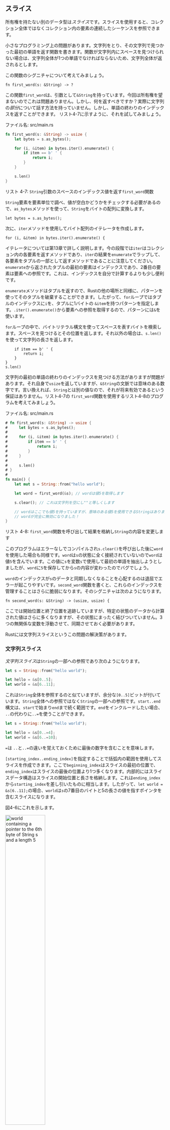 ## スライス


所有権を持たない別のデータ型は*スライス*です。スライスを使用すると、コレクション全体ではなくコレクション内の要素の連続したシーケンスを参照できます。

小さなプログラミング上の問題があります。文字列をとり、その文字列で見つかった最初の単語を返す関数を書きます。関数が文字列内にスペースを見つけられない場合は、文字列全体が1つの単語でなければならないため、文字列全体が返されるとします。

この関数のシグニチャについて考えてみましょう。

```rust,ignore
fn first_word(s: &String) -> ?
```

この関数`first_word`は、引数として`&String`を持っています。今回は所有権を望まないのでこれは問題ありません。しかし、何を返すべきですか？実際に文字列の*部分*について話す方法を持っていません。しかし、単語の終わりのインデックスを返すことができます。 リスト4-7に示すように、それを試してみましょう。

<span class="filename">ファイル名: src/main.rs</span>

```rust
fn first_word(s: &String) -> usize {
    let bytes = s.as_bytes();

    for (i, &item) in bytes.iter().enumerate() {
        if item == b' ' {
            return i;
        }
    }

    s.len()
}
```

<span class="caption">リスト 4-7: `String`引数のスペースのインデックス値を返す`first_word`関数</span>

`String`要素を要素単位で調べ、値が空白かどうかをチェックする必要があるので、`as_bytes`メソッドを使って、`String`をバイトの配列に変換します。

```rust,ignore
let bytes = s.as_bytes();
```

次に、`iter`メソッドを使用してバイト配列のイテレータを作成します。

```rust,ignore
for (i, &item) in bytes.iter().enumerate() {
```

イテレータについては第13章で詳しく説明します。今の段階では`iter`はコレクション内の各要素を返すメソッドであり、`iter`の結果を`enumerate`でラップして、各要素をタプルの一部として返すメソッドであることに注意してください。`enumerate`から返されたタプルの最初の要素はインデックスであり、2番目の要素は要素への参照です。これは、インデックスを自分で計算するよりも少し便利です。

`enumerate`メソッドはタプルを返すので、Rustの他の場所と同様に、パターンを使ってそのタプルを破棄することができます。したがって、`for`ループではタプルのインデックスに`i`を、タプルに1バイトの `&item`を持つパターンを指定します。`.iter().enumerate()`から要素への参照を取得するので、パターンには`&`を使います。

`for`ループの中で、バイトリテラル構文を使ってスペースを表すバイトを検索します。スペースを見つけるとその位置を返します。それ以外の場合は、`s.len()`を使って文字列の長さを返します。

```rust,ignore
    if item == b' ' {
        return i;
    }
}
s.len()
```

文字列の最初の単語の終わりのインデックスを見つける方法がありますが問題があります。それ自身で`usize`を返していますが、`&String`の文脈では意味のある数字です。言い換えれば、`String`とは別の値なので、それが将来有効であるという保証はありません。リスト4-7の `first_word`関数を使用するリスト4-8のプログラムを考えてみましょう。

<span class="filename">ファイル名: src/main.rs</span>

```rust
# fn first_word(s: &String) -> usize {
#     let bytes = s.as_bytes();
#
#     for (i, &item) in bytes.iter().enumerate() {
#         if item == b' ' {
#             return i;
#         }
#     }
#
#     s.len()
# }
#
fn main() {
    let mut s = String::from("hello world");

    let word = first_word(&s); // wordは値5を取得します

    s.clear(); // これは文字列を空にし""と等しくします

    // wordはここでも値5を持っていますが、意味のある値5を使用できるStringはありません。 
    // wordが完全に無効になりました！
}
```

<span class="caption">リスト 4-8: `first_word`関数を呼び出して結果を格納し`String`の内容を変更します</span>

このプログラムはエラーなしでコンパイルされ`s.clear()`を呼び出した後に`word`を使用した場合も同様です。`word`は`s`の状態に全く接続されていないので`word`は値`5`を含んでいます。この値に`s`を変数`s`で使用して最初の単語を抽出しようとしましたが、`word`に`5`を保存してから`s`の内容が変わったのでバグでしょう。

`word`のインデックスが`s`のデータと同期しなくなることを心配するのは退屈でエラーが起こりやすいです。`second_word`関数を書くと、これらのインデックスを管理することはさらに脆弱になります。そのシグニチャは次のようになります。

```rust,ignore
fn second_word(s: &String) -> (usize, usize) {
```

ここでは開始位置と終了位置を追跡していますが、特定の状態のデータから計算された値はさらに多くなりますが、その状態にまったく結びついていません。3つの無関係な変数を浮動させて、同期させておく必要があります。

Rustには文字列スライスというこの問題の解決策があります。

### 文字列スライス

*文字列スライス*は`String`の一部への参照であり次のようになります。

```rust
let s = String::from("hello world");

let hello = &s[0..5];
let world = &s[6..11];
```

これは`String`全体を参照するのと似ていますが、余分な`[0..5]`ビットが付いています。`String`全体への参照ではなく`String`の一部への参照です。`start..end`構文は、`start`で始まり`end`まで続く範囲です。`end`をインクルードしたい場合、` ..`の代わりに`..=`を使うことができます。

```rust
let s = String::from("hello world");

let hello = &s[0..=4];
let world = &s[6..=10];
```

`=`は `..`と`..=`の違いを覚えておくために最後の数字を含むことを意味します。

`[starting_index..ending_index]`を指定することで括弧内の範囲を使用してスライスを作成できます。ここで`beginning_index`はスライスの最初の位置で、`ending_index`はスライスの最後の位置より1つ多くなります。内部的にはスライスデータ構造はスライスの開始位置と長さを格納します。これは`ending_index`から`starting_index`を差し引いたものに相当します。したがって、`let world = &s[6..11];`の場合、`world`は`s`の7番目のバイトと5の長さの値を指すポインタを含むスライスになります。

図4-6にこれを示します。

<img alt="world containing a pointer to the 6th byte of String s and a length 5" src="img/trpl04-06.svg" class="center" style="width: 50%;" />

<span class="caption">図 4-6: `String`の一部を参照する文字列スライス</span>

Rustの `..`の範囲構文では、最初のインデックス(ゼロ)から開始する場合は2つのピリオドの前に値をドロップできます。言い換えればこれらは等しいです。

```rust
let s = String::from("hello");

let slice = &s[0..2];
let slice = &s[..2];
```

同じトークンでスライスに`String`の最後のバイトが含まれている場合は、末尾の数字を削除することができます。これは、これらが等しいことを意味します。

```rust
let s = String::from("hello");

let len = s.len();

let slice = &s[3..len];
let slice = &s[3..];
```

両方の値をドロップして、文字列全体をスライスすることもできます。したがって、これらは等しいです。

```rust
let s = String::from("hello");

let len = s.len();

let slice = &s[0..len];
let slice = &s[..];
```

> 注意：文字列スライス範囲のインデックスは有効なUTF-8文字境界で指定する必要があります。マルチバイト文字の途中で文字列スライスを作成しようとすると、プログラムはエラーで終了します。文字列スライスを導入する目的で、このセクションでのみASCIIを仮定しています。UTF-8処理のより詳細な説明は、第8章の「文字列」のセクションにあります。

この情報を念頭に置いて、スライスを返すために`first_word`を書き直してみましょう。"string slice"を表す型は`&str`と書かれています。

<span class="filename">ファイル名: src/main.rs</span>

```rust
fn first_word(s: &String) -> &str {
    let bytes = s.as_bytes();

    for (i, &item) in bytes.iter().enumerate() {
        if item == b' ' {
            return &s[0..i];
        }
    }

    &s[..]
}
```

リスト4-7と同じ方法で単語の終わりのインデックスを取得します。スペースの最初のオカレンスを探します。スペースを見つけると文字列の始まりとスペースのインデックスを開始と終了のインデックスとして使用して文字列スライスを返します。

`first_word`を呼び出すと、基礎となるデータに結びついた単一の値が返されます。値はスライスの開始点への参照とスライス内の要素の数で構成されます。

スライスを返すことは`second_word`関数のためにも機能します。

```rust,ignore
fn second_word(s: &String) -> &str {
```

コンパイラは`String`への参照が有効であることを保証するので、簡単なAPIを持っています。リスト4-8のプログラムのバグを覚えておいてください。最初の単語の終わりまでインデックスを取得した後、インデックスを無効にするために文字列をクリアした場合はどうでしょうか？そのコードは論理的に間違っていましたが、即時のエラーは表示されませんでした。Emptied文字列で最初の単語インデックスを使用しようとした場合、問題が後で表示されます。スライスはこのバグを不可能にし、コードの問題がはるかに早いことを知らせます。`first_word`のスライス版を使用すると、コンパイル時エラーが発生します。

<span class="filename">ファイル名: src/main.rs</span>

```rust,ignore,does_not_compile
fn main() {
    let mut s = String::from("hello world");

    let word = first_word(&s);

    s.clear(); // Error!

    println!("the first word is: {}", word);
}
```

コンパイラのエラーは次のとおりです。

```text
error[E0502]: cannot borrow `s` as mutable because it is also borrowed as immutable
  --> src/main.rs:10:5
   |
8  |     let word = first_word(&s);
   |                           -- immutable borrow occurs here
9  | 
10 |     s.clear(); // Error!
   |     ^^^^^^^^^ mutable borrow occurs here
11 |     
12 |     println!("the first word is: {}", word);
   |                                       ---- borrow later used here
```

借用のルールから、何かへの不変な参照があれば、変更可能な参照を取ることができないことを思い出してください。`clear`は`String`を切り捨てる必要があるため、変更可能な参照を取得しようとしますが失敗します。RustはAPIを使いやすくしただけでなく、コンパイル時にクラス全体のエラーをなくしました。

#### 文字列リテラルはスライス

バイナリの内部に格納されている文字列リテラルについて話したことを思い出してください。スライスについて知ったので、文字列リテラルを正しく理解することができます。

```rust
let s = "Hello, world!";
```

`s`の型は`&str`です。これはバイナリの特定の点を指すスライスです。これは文字列リテラルが不変である理由です。`&str`は不変の参照です。


#### 引数としての文字列スライス

リテラルと`String`のスライスを取ることができることを知っていると、`first_word`の改善点が1つ増えています。

```rust,ignore
fn first_word(s: &String) -> &str {
```

経験豊富なRust開発者は`String`と`str`の両方で同じ関数を使うことができるので代わりに次のように書くでしょう。

```rust,ignore
fn first_word(s: &str) -> &str {
```

文字列スライスがある場合はそれを直接渡すことができます。`String`を持っていれば`String`全体のスライスを渡すことができます。`String`への参照の代わりに文字列スライスを取る関数を定義することは、APIを機能を失うことなく、より一般的かつ有用なものにします。

<span class="filename">ファイル名: src/main.rs</span>

```rust
# fn first_word(s: &str) -> &str {
#     let bytes = s.as_bytes();
#
#     for (i, &item) in bytes.iter().enumerate() {
#         if item == b' ' {
#             return &s[0..i];
#         }
#     }
#
#     &s[..]
# }
fn main() {
    let my_string = String::from("hello world");

    // first_word works on slices of `String`s
    let word = first_word(&my_string[..]);

    let my_string_literal = "hello world";

    // first_word works on slices of string literals
    let word = first_word(&my_string_literal[..]);

    // Because string literals *are* string slices already,
    // this works too, without the slice syntax!
    let word = first_word(my_string_literal);
}
```

### その他のスライス

想像の通り、文字列スライスは文字列に固有のものです。しかし、より一般的なスライスタイプもあります。
この配列を考えてみましょう。

```rust
let a = [1, 2, 3, 4, 5];
```

文字列の一部を参照したいのと同じように、配列の一部を参照することもできます。次のようにします。

```rust
let a = [1, 2, 3, 4, 5];

let slice = &a[1..3];
```

このスライスは`&[i32]`型です。これは最初の要素と長さへの参照を格納することによって、文字列スライスと同じように動作します。この種のスライスをあらゆる種類の他のコレクションに使用します。これらのコレクションについては、第8章のベクトルについて説明します。

## まとめ

所有権、借用、およびスライスの概念は、コンパイル時にRustプログラムにおけるメモリの安全性を保証します。Rust言語は、他のシステムプログラミング言語と同じ方法でメモリ使用量を制御できますが、所有者が範囲外になったときにデータ所有者がデータを自動的にクリーンアップするということは、追加コードを記述したりデバッグする必要なくこの制御を得ることができます。

所有権はRustの他の部分のどれくらいが影響を受けるのかに影響を及ぼします。そのためこれらの概念については残りの部分でさらに詳しく説明します。第5章に進み`struct`でデータをまとめてみましょう。